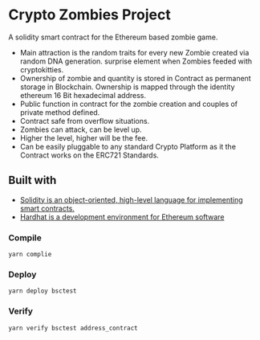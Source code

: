 # Crypto Zombies Project

A solidity smart contract for the Ethereum based zombie game.

- Main attraction is the random traits for every new Zombie created via random DNA generation. surprise element when Zombies feeded with cryptokitties.
- Ownership of zombie and quantity is stored in Contract as permanent storage in Blockchain. Ownership is mapped through the identity ethereum 16 Bit hexadecimal address.
- Public function in contract for the zombie creation and couples of private method defined.
- Contract safe from overflow situations.
- Zombies can attack, can be level up.
- Higher the level, higher will be the fee.
- Can be easily pluggable to any standard Crypto Platform as it the Contract works on the ERC721 Standards.

## Built with
- [Solidity is an object-oriented, high-level language for implementing smart contracts.](https://docs.soliditylang.org/en/v0.8.16/)
- [Hardhat is a development environment for Ethereum software](https://hardhat.org/)

### Compile
```shell
yarn complie
```
### Deploy
```shell
yarn deploy bsctest
```
### Verify
```shell
yarn verify bsctest address_contract
```
